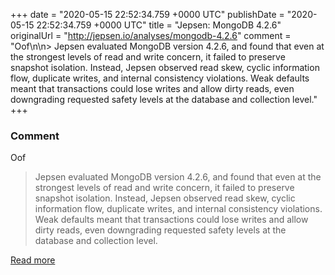 
+++
date = "2020-05-15 22:52:34.759 +0000 UTC"
publishDate = "2020-05-15 22:52:34.759 +0000 UTC"
title = "Jepsen: MongoDB 4.2.6"
originalUrl = "http://jepsen.io/analyses/mongodb-4.2.6"
comment = "Oof\n\n> Jepsen evaluated MongoDB version 4.2.6, and found that even at the strongest levels of read and write concern, it failed to preserve snapshot isolation. Instead, Jepsen observed read skew, cyclic information flow, duplicate writes, and internal consistency violations. Weak defaults meant that transactions could lose writes and allow dirty reads, even downgrading requested safety levels at the database and collection level."
+++

### Comment

Oof

> Jepsen evaluated MongoDB version 4.2.6, and found that even at the strongest levels of read and write concern, it failed to preserve snapshot isolation. Instead, Jepsen observed read skew, cyclic information flow, duplicate writes, and internal consistency violations. Weak defaults meant that transactions could lose writes and allow dirty reads, even downgrading requested safety levels at the database and collection level.

[Read more](http://jepsen.io/analyses/mongodb-4.2.6)
